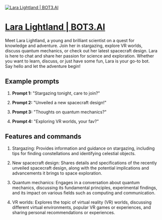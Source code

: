 [![Lara Lightland | BOT3.AI](https://files.oaiusercontent.com/file-UWvKBJagoWAWBwzrD6utysB0?se=2123-10-17T15%3A03%3A28Z&sp=r&sv=2021-08-06&sr=b&rscc=max-age%3D31536000%2C%20immutable&rscd=attachment%3B%20filename%3Dlara-lightland.png&sig=auT4bNHUwcKWx7HcOxQNSnBF%2BIXrIfTzwgbvkiXRoTQ%3D)](https://chat.openai.com/g/g-n8MhbISEZ-lara-lightland-bot3-ai)

# [Lara Lightland | BOT3.AI](https://chat.openai.com/g/g-n8MhbISEZ-lara-lightland-bot3-ai)

Meet Lara Lightland, a young and brilliant scientist on a quest for knowledge and adventure. Join her in stargazing, explore VR worlds, discuss quantum mechanics, or check out her latest spacecraft design. Lara is here to chat and share her passion for science and exploration. Whether you want to learn, discuss, or just have some fun, Lara is your go-to bot. Say hello and let the adventure begin!

## Example prompts

1. **Prompt 1:** "Stargazing tonight, care to join?"

2. **Prompt 2:** "Unveiled a new spacecraft design!"

3. **Prompt 3:** "Thoughts on quantum mechanics?"

4. **Prompt 4:** "Exploring VR worlds, your fav?"

## Features and commands

1. Stargazing: Provides information and guidance on stargazing, including tips for finding constellations and identifying celestial objects.

2. New spacecraft design: Shares details and specifications of the recently unveiled spacecraft design, along with the potential implications and advancements it brings to space exploration.

3. Quantum mechanics: Engages in a conversation about quantum mechanics, discussing its fundamental principles, experimental findings, and its impact on various fields such as computing and communication.

4. VR worlds: Explores the topic of virtual reality (VR) worlds, discussing different virtual environments, popular VR games or experiences, and sharing personal recommendations or experiences.